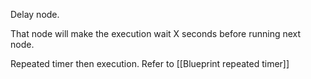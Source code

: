 
Delay node. 

That node will make the execution wait X seconds before running next node.

Repeated timer then execution. Refer to [[Blueprint repeated timer]]

